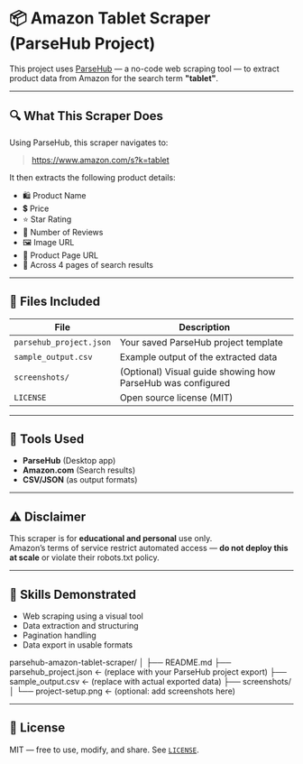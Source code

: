 # 📦 Amazon Tablet Scraper (ParseHub Project)

This project uses [ParseHub](https://www.parsehub.com) — a no-code web scraping tool — to extract product data from Amazon for the search term **"tablet"**.

---

## 🔍 What This Scraper Does

Using ParseHub, this scraper navigates to:

> https://www.amazon.com/s?k=tablet

It then extracts the following product details:

- 🛍️ Product Name
- 💲 Price
- ⭐ Star Rating
- 🧾 Number of Reviews
- 🖼️ Image URL
- 🔗 Product Page URL
- 📄 Across 4 pages of search results

---

## 📁 Files Included

| File | Description |
|------|-------------|
| `parsehub_project.json` | Your saved ParseHub project template |
| `sample_output.csv` | Example output of the extracted data |
| `screenshots/` | (Optional) Visual guide showing how ParseHub was configured |
| `LICENSE` | Open source license (MIT) |

---

## 🧰 Tools Used

- **ParseHub** (Desktop app)
- **Amazon.com** (Search results)
- **CSV/JSON** (as output formats)

---

## ⚠️ Disclaimer

This scraper is for **educational and personal** use only.  
Amazon’s terms of service restrict automated access — **do not deploy this at scale** or violate their robots.txt policy.

---

## 🧠 Skills Demonstrated

- Web scraping using a visual tool
- Data extraction and structuring
- Pagination handling
- Data export in usable formats

parsehub-amazon-tablet-scraper/
│
├── README.md
├── parsehub_project.json         ← (replace with your ParseHub project export)
├── sample_output.csv             ← (replace with actual exported data)
├── screenshots/
│   └── project-setup.png         ← (optional: add screenshots here)


---

## 📜 License

MIT — free to use, modify, and share. See [`LICENSE`](LICENSE).
